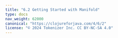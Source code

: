 ```yaml
---
title: "6.2 Getting Started with Manifold"
type: docs
nav_weight: 62000
canonical: "https://clojureforjava.com/4/6/2"
license: "© 2024 Tokenizer Inc. CC BY-NC-SA 4.0"
---
```

